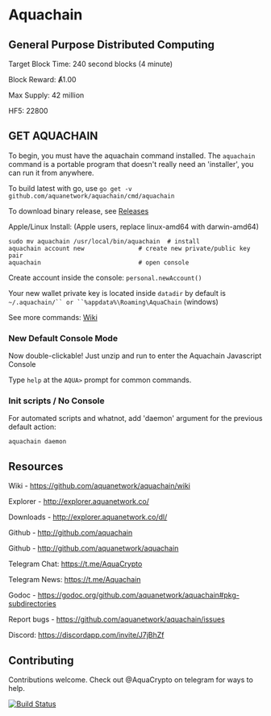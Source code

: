 # Aquachain

## General Purpose Distributed Computing

Target Block Time: 240 second blocks (4 minute)

Block Reward: Ⱥ1.00

Max Supply: 42 million

HF5: 22800

## GET AQUACHAIN

To begin, you must have the aquachain command installed. The `aquachain` command is a portable program that doesn't really need an 'installer', you can run it from anywhere.

To build latest with go, use `go get -v github.com/aquanetwork/aquachain/cmd/aquachain`

To download binary release, see [Releases](https://github.com/aquanetwork/aquachain/releases/latest)

Apple/Linux Install: (Apple users, replace linux-amd64 with darwin-amd64)

	sudo mv aquachain /usr/local/bin/aquachain  # install
	aquachain account new			    # create new private/public key pair
	aquachain            			    # open console

Create account inside the console: `personal.newAccount()`

Your new wallet private key is located inside `datadir` by default is `~/.aquachain/`` or ``%appdata%\Roaming\AquaChain` (windows)

See more commands: [Wiki](https://github.com/aquanetwork/aquachain/wiki/Basics)

### New Default Console Mode

Now double-clickable! Just unzip and run to enter the Aquachain Javascript Console

Type `help` at the `AQUA>` prompt for common commands.

### Init scripts / No Console

For automated scripts and whatnot, add 'daemon' argument for the previous default action:

```
aquachain daemon
```

## Resources

Wiki - https://github.com/aquanetwork/aquachain/wiki

Explorer - http://explorer.aquanetwork.co/

Downloads - http://explorer.aquanetwork.co/dl/

Github - http://github.com/aquachain

Github - http://github.com/aquanetwork/aquachain

Telegram Chat: https://t.me/AquaCrypto

Telegram News: https://t.me/Aquachain

Godoc - https://godoc.org/github.com/aquanetwork/aquachain#pkg-subdirectories

Report bugs - https://github.com/aquanetwork/aquachain/issues

Discord: https://discordapp.com/invite/J7jBhZf

## Contributing

Contributions welcome. Check out @AquaCrypto on telegram for ways to help.

[![Build Status](https://travis-ci.org/aquanetwork/aquachain.svg?branch=master)](https://travis-ci.org/aquanetwork/aquachain)
